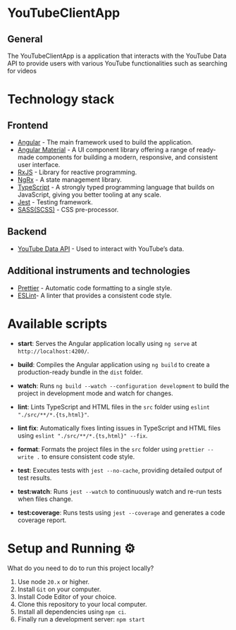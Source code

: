 # YouTubeClientApp

## General

The YouTubeClientApp is a application that interacts with the YouTube Data API to provide users with various YouTube functionalities such as searching for videos

# Technology stack

## Frontend

- [Angular](https://angular.dev) - The main framework used to build the application.
- [Angular Material](https://material.angular.io/) - A UI component library offering a range of ready-made components for building a modern, responsive, and consistent user interface.
- [RxJS](https://angular.dev) - Library for reactive programming.
- [NgRx](https://ngrx.io/) - A state management library.
- [TypeScript](https://www.typescriptlang.org/) - A strongly typed programming language that builds on JavaScript, giving you better tooling at any scale.
- [Jest](https://jestjs.io/) - Testing framework.
- [SASS(SCSS)](https://sass-lang.com/) - CSS pre-processor.

## Backend

- [YouTube Data API](https://developers.google.com/youtube/v3) - Used to interact with YouTube’s data.

## Additional instruments and technologies

- [Prettier](https://prettier.io/) - Automatic code formatting to a single style.
- [ESLint](https://eslint.org/)- A linter that provides a consistent code style.

# Available scripts

- **start**: Serves the Angular application locally using `ng serve` at `http://localhost:4200/`.

- **build**: Compiles the Angular application using `ng build` to create a production-ready bundle in the `dist` folder.

- **watch**: Runs `ng build --watch --configuration development` to build the project in development mode and watch for changes.

- **lint**: Lints TypeScript and HTML files in the `src` folder using `eslint "./src/**/*.{ts,html}"`.

- **lint fix**: Automatically fixes linting issues in TypeScript and HTML files using `eslint "./src/**/*.{ts,html}" --fix`.

- **format**: Formats the project files in the `src` folder using `prettier --write .` to ensure consistent code style.

- **test**: Executes tests with `jest --no-cache`, providing detailed output of test results.

- **test:watch**: Runs `jest --watch` to continuously watch and re-run tests when files change.

- **test:coverage**: Runs tests using `jest --coverage` and generates a code coverage report.

# Setup and Running ⚙️

What do you need to do to run this project locally?

1. Use node `20.x` or higher.
2. Install `Git` on your computer.
3. Install Code Editor of your choice.
4. Clone this repository to your local computer.
5. Install all dependencies using `npm ci`.
6. Finally run a development server: `npm start`